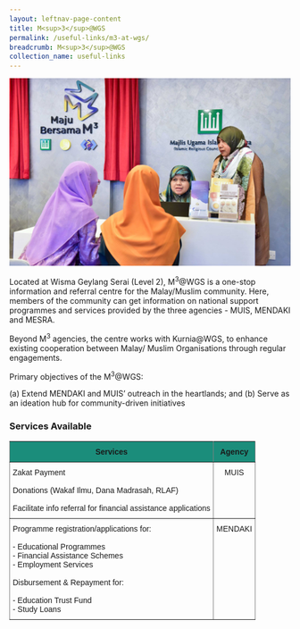 ```yaml
---
layout: leftnav-page-content
title: M<sup>3</sup>@WGS
permalink: /useful-links/m3-at-wgs/
breadcrumb: M<sup>3</sup>@WGS
collection_name: useful-links
---
```


![M3@WGS](/images/m3-wgs.jpg)

Located at Wisma Geylang Serai (Level 2), M<sup>3</sup>@WGS is a one-stop information and referral centre for the Malay/Muslim
community. Here, members of the community can get information on national support programmes and services provided by the
three agencies - MUIS, MENDAKI and MESRA.

Beyond M<sup>3</sup> agencies, the centre works with Kurnia@WGS, to enhance existing cooperation between Malay/ Muslim
Organisations through regular engagements.

Primary objectives of the M<sup>3</sup>@WGS:

(a) Extend MENDAKI and MUIS’ outreach in the heartlands; and
(b) Serve as an ideation hub for community-driven initiatives

### **Services Available**

<style type="text/css">
.tg  {border-collapse:collapse;border-spacing:0;}
.tg td{font-family:Arial, sans-serif;font-size:14px;padding:10px 5px;border-style:solid;border-width:1px;overflow:hidden;word-break:normal;border-color:black;}
.tg th{font-family:Arial, sans-serif;font-size:14px;font-weight:normal;padding:10px 5px;border-style:solid;border-width:1px;overflow:hidden;word-break:normal;border-color:black;}
.tg .tg-mxwc{font-weight:bold;background-color:#1b8d7b;border-color:inherit;text-align:center;vertical-align:top}
.tg .tg-c3ow{border-color:inherit;text-align:center;vertical-align:top}
.tg .tg-0pky{border-color:inherit;text-align:left;vertical-align:top}
  
</style>
<table class="tg">
  <tr>
    <th class="tg-mxwc">Services</th>
    <th class="tg-mxwc">Agency</th>
  </tr>
  <tr>
    <td class="tg-0pky">Zakat Payment<br><br>Donations (Wakaf Ilmu, Dana Madrasah, RLAF)<br><br>Facilitate info referral for financial assistance applications<br></td>
    <td class="tg-c3ow">MUIS</td>
  </tr>
  <tr>
    <td class="tg-0pky">Programme registration/applications for:<br><br>- Educational Programmes<br>- Financial Assistance Schemes<br>- Employment Services<br><br>Disbursement &amp; Repayment for:<br><br>- Education Trust Fund<br>- Study Loans</td>
    <td class="tg-c3ow">MENDAKI</td>
  </tr>
</table>
